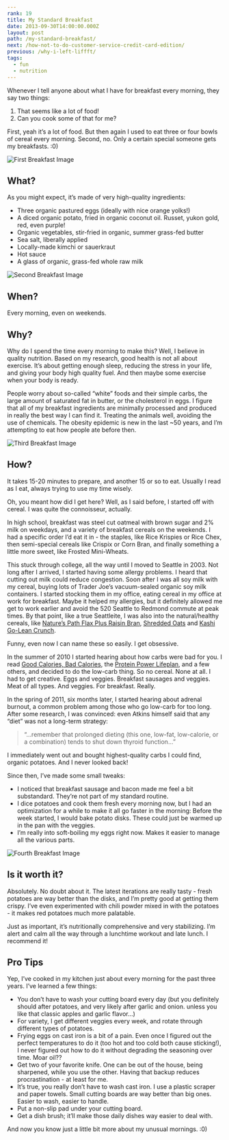 ```yaml
---
rank: 19
title: My Standard Breakfast
date: 2013-09-30T14:00:00.000Z
layout: post
path: /my-standard-breakfast/
next: /how-not-to-do-customer-service-credit-card-edition/
previous: /why-i-left-liffft/
tags:
  - fun
  - nutrition
---
```


Whenever I tell anyone about what I have for breakfast every morning, they say two things:

1. That seems like a lot of food!
2. Can you cook some of that for me?

First, yeah it’s a lot of food. But then again I used to eat three or four bowls of cereal every morning. Second, no. Only a certain special someone gets my breakfasts. :0)

![First Breakfast Image](https://static.sinap.ps/blog/2014/Feb/breakfast1.jpg)

<div class='fold'></div>

## What?

As you might expect, it’s made of very high-quality ingredients:

* Three organic pastured eggs (ideally with nice orange yolks!)
* A diced organic potato, fried in organic coconut oil. Russet, yukon gold, red, even purple!
* Organic vegetables, stir-fried in organic, summer grass-fed butter
* Sea salt, liberally applied
* Locally-made kimchi or sauerkraut
* Hot sauce
* A glass of organic, grass-fed whole raw milk

![Second Breakfast Image](https://static.sinap.ps/blog/2014/Feb/breakfast2.jpg)

## When?

Every morning, even on weekends.


## Why?

Why do I spend the time every morning to make this? Well, I believe in quality nutrition. Based on my research, good health is not all about exercise. It’s about getting enough sleep, reducing the stress in your life, and giving your body high quality fuel. And then maybe some exercise when your body is ready.

People worry about so-called “white” foods and their simple carbs, the large amount of saturated fat in butter, or the cholesterol in eggs. I figure that all of my breakfast ingredients are minimally processed and produced in really the best way I can find it. Treating the animals well, avoiding the use of chemicals. The obesity epidemic is new in the last ~50 years, and I’m attempting to eat how people ate before then.

![Third Breakfast Image](https://static.sinap.ps/blog/2014/Feb/breakfast3.jpg)

## How?

It takes 15-20 minutes to prepare, and another 15 or so to eat. Usually I read as I eat, always trying to use my time wisely.

Oh, you meant how did I get here? Well, as I said before, I started off with cereal. I was quite the connoisseur, actually.

In high school, breakfast was steel cut oatmeal with brown sugar and 2% milk on weekdays, and a variety of breakfast cereals on the weekends. I had a specific order I’d eat it in - the staples, like Rice Krispies or Rice Chex, then semi-special cereals like Crispix or Corn Bran, and finally something a little more sweet, like Frosted Mini-Wheats.

This stuck through college, all the way until I moved to Seattle in 2003. Not long after I arrived, I started having some allergy problems. I heard that cutting out milk could reduce congestion. Soon after I was all soy milk with my cereal, buying lots of Trader Joe’s vacuum-sealed organic soy milk containers. I started stocking them in my office, eating cereal in my office at work for breakfast. Maybe it helped my allergies, but it definitely allowed me get to work earlier and avoid the 520 Seattle to Redmond commute at peak times. By that point, like a true Seattleite, I was also into the natural/healthy cereals, like [Nature’s Path Flax Plus Raisin Bran](http://us.naturespath.com/product/flax-plusr-raisin-bran-flakes), [Shredded Oats](http://shop.barbaras.com/Shredded-Oats-Original/p/BAR-206126&c=BarbarasBakery@Cereals@Shredded) and [Kashi Go-Lean Crunch](https://www.kashi.com/our-foods/cold-cereal/kashi-golean-crunch-cereal).

Funny, even now I can name these so easily. I get obsessive.

In the summer of 2010 I started hearing about how carbs were bad for you. I read [Good Calories, Bad Calories](http://www.amazon.com/Good-Calories-Bad-Controversial-Science/dp/1400033462), the [Protein Power Lifeplan](http://www.amazon.com/Protein-Power-Lifeplan-Michael-Eades/dp/0446678678), and a few others, and decided to do the low-carb thing. So no cereal. None at all. I had to get creative. Eggs and veggies. Breakfast sausages and veggies. Meat of all types. And veggies. For breakfast. Really.

In the spring of 2011, six months later, I started hearing about adrenal burnout, a common problem among those who go low-carb for too long. After some research, I was convinced: even Atkins himself said that any “diet” was not a long-term strategy:

> “...remember that prolonged dieting (this one, low-fat, low-calorie, or a combination) tends to shut down thyroid function...”

I immediately went out and bought highest-quality carbs I could find, organic potatoes. And I never looked back!

Since then, I’ve made some small tweaks:

* I noticed that breakfast sausage and bacon made me feel a bit substandard. They’re not part of my standard routine.
* I dice potatoes and cook them fresh every morning now, but I had an optimization for a while to make it all go faster in the morning: Before the week started, I would bake potato disks. These could just be warmed up in the pan with the veggies.
* I’m really into soft-boiling my eggs right now. Makes it easier to manage all the various parts.

![Fourth Breakfast Image](https://static.sinap.ps/blog/2014/Feb/breakfast4.jpg)

## Is it worth it?

Absolutely. No doubt about it. The latest iterations are really tasty - fresh potatoes are way better than the disks, and I’m pretty good at getting them crispy. I’ve even experimented with chili powder mixed in with the potatoes - it makes red potatoes much more palatable.

Just as important, it’s nutritionally comprehensive and very stabilizing. I’m alert and calm all the way through a lunchtime workout and late lunch. I recommend it!


## Pro Tips

Yep, I’ve cooked in my kitchen just about every morning for the past three years. I’ve learned a few things:

* You don’t have to wash your cutting board every day (but you definitely should after potatoes, and very likely after garlic and onion. unless you like that classic apples and garlic flavor…)
* For variety, I get different veggies every week, and rotate through different types of potatoes.
* Frying eggs on cast iron is a bit of a pain. Even once I figured out the perfect temperatures to do it (too hot and too cold both cause sticking!), I never figured out how to do it without degrading the seasoning over time. Moar oil??
* Get two of your favorite knife. One can be out of the house, being sharpened, while you use the other. Having that backup reduces procrastination - at least for me.
* It’s true, you really don’t have to wash cast iron. I use a plastic scraper and paper towels.
Small cutting boards are way better than big ones. Easier to wash, easier to handle.
* Put a non-slip pad under your cutting board.
* Get a dish brush; it’ll make those daily dishes way easier to deal with.

And now you know just a little bit more about my unusual mornings. :0)
